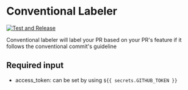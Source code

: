 # Conventional Labeler

[![Test and Release](https://github.com/action-runner/conventional-labeler/actions/workflows/test.yaml/badge.svg)](https://github.com/action-runner/conventional-labeler/actions/workflows/test.yaml)

Conventional labeler will label your PR based on your PR's feature if it follows the conventional commit's guideline

## Required input

- access_token: can be set by using `${{ secrets.GITHUB_TOKEN }}`